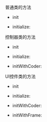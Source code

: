 普通类的方法

* init

* initialize:

控制器类的方法

* init

* initialize:

* initWithCoder:

UI控件类的方法

* init

* initialize:

* initWithCoder:

* initWithFrame:



